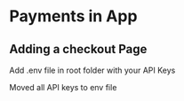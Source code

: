 # Payments in App

## Adding a checkout Page

Add .env file in root folder with your API Keys

Moved all API keys to env file